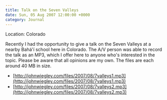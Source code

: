 ```yaml
---
title: Talk on the Seven Valleys
date: Sun, 05 Aug 2007 12:00:00 +0000
category: Journal
---
```


Location: Colorado

Recently I had the opportunity to give a talk on the Seven Valleys at a
nearby Bahá'í school here in Colorado.  The A/V person was able to
record the talk as an MP3, which I offer here to anyone who's interested
in the topic.  Please be aware that all opinions are my own.  The files
are each around 40 MB in size.

- [http://johnwiegley.com/files/2007/08/7valleys1.mp3](http://johnwiegley.com/files/2007/08/7valleys1.mp3)  
- [http://johnwiegley.com/files/2007/08/7valleys2.mp3](http://johnwiegley.com/files/2007/08/7valleys2.mp3)

